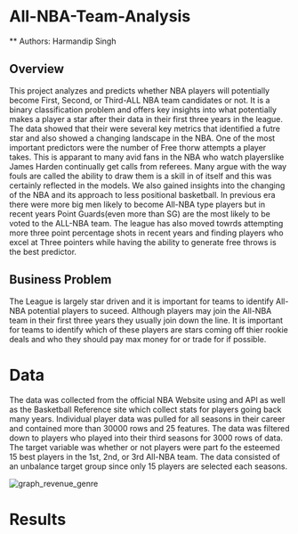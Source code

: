 # All-NBA-Team-Analysis
** Authors: Harmandip Singh 

## Overview

This project analyzes and predicts whether NBA players will potentially become First, Second, or Third-ALL NBA team candidates or not. It is a binary classification problem and offers key insights into what potentially makes a player a star after their data in their first three years in the league. The data showed that their were several key metrics that identified a futre star and also showed a changing landscape in the NBA. One of the most important predictors were the number of Free thorw attempts a player takes. This is apparant to many avid fans in the NBA who watch playerslike James Harden continually get calls from referees. Many argue with the way fouls are called the ability to draw them is a skill in of itself and this was certainly reflected in the models. We also gained insights into the changing of the NBA and its approach to less positional basketball. In previous era there were more big men likely to become All-NBA type players but in recent years Point Guards(even more than SG) are the most likely to be voted to the ALL-NBA team. The league has also moved towrds attempting more three point percentage shots in recent years and finding players who excel at Three pointers while having the ability to generate free throws is the best predictor. 


## Business Problem
The League is largely star driven and it is important for teams to identify All-NBA potential players to suceed. Although players may join the All-NBA team in their first three years they usually join down the line. It is important for teams to identify which of these players are stars coming off thier rookie deals and who they should pay max money for or trade for if possible. 

# Data 
   
   The data was collected from the official NBA Website using and API as well as the Basketball Reference site which collect stats for players going back many years. Individual player data was pulled for all seasons in their career and contained more than 30000 rows and 25 features. The data was filtered down to players who played into their third seasons for 3000 rows of data. The target variable was whether or not players were part fo the esteemed 15 best players in the 1st, 2nd, or 3rd All-NBA team. The data consisted of an unbalance target group since only 15 players are selected each seasons. 
   
![graph_revenue_genre](./Target.png) 
    
# Results

